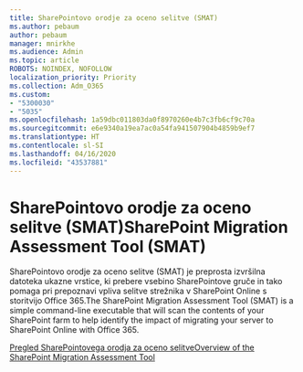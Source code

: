 ```yaml
---
title: SharePointovo orodje za oceno selitve (SMAT)
ms.author: pebaum
author: pebaum
manager: mnirkhe
ms.audience: Admin
ms.topic: article
ROBOTS: NOINDEX, NOFOLLOW
localization_priority: Priority
ms.collection: Adm_O365
ms.custom:
- "5300030"
- "5035"
ms.openlocfilehash: 1a59dbc011803da0f8970260e4b7c3fb6cf9c70a
ms.sourcegitcommit: e6e9340a19ea7ac0a54fa941507904b4859b9ef7
ms.translationtype: HT
ms.contentlocale: sl-SI
ms.lasthandoff: 04/16/2020
ms.locfileid: "43537881"
---
```

# <a name="sharepoint-migration-assessment-tool-smat"></a><span data-ttu-id="3b84e-102">SharePointovo orodje za oceno selitve (SMAT)</span><span class="sxs-lookup"><span data-stu-id="3b84e-102">SharePoint Migration Assessment Tool (SMAT)</span></span>

<span data-ttu-id="3b84e-103">SharePointovo orodje za oceno selitve (SMAT) je preprosta izvršilna datoteka ukazne vrstice, ki prebere vsebino SharePointove gruče in tako pomaga pri prepoznavi vpliva selitve strežnika v SharePoint Online s storitvijo Office 365.</span><span class="sxs-lookup"><span data-stu-id="3b84e-103">The SharePoint Migration Assessment Tool (SMAT) is a simple command-line executable that will scan the contents of your SharePoint farm to help identify the impact of migrating your server to SharePoint Online with Office 365.</span></span>

[<span data-ttu-id="3b84e-104">Pregled SharePointovega orodja za oceno selitve</span><span class="sxs-lookup"><span data-stu-id="3b84e-104">Overview of the SharePoint Migration Assessment Tool</span></span>](https://docs.microsoft.com/sharepointmigration/overview-of-the-sharepoint-migration-assessment-tool)
